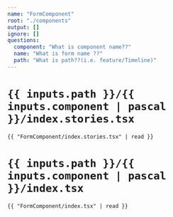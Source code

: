 ```yaml
---
name: "FormComponent"
root: "./components"
output: []
ignore: []
questions:
  component: "What is component name??"
  name: "What is form name ??"
  path: "What is path??(i.e. feature/Timeline)"
---
```


# `{{ inputs.path }}/{{ inputs.component | pascal }}/index.stories.tsx`

```tsx
{{ "FormComponent/index.stories.tsx" | read }}
```

# `{{ inputs.path }}/{{ inputs.component | pascal }}/index.tsx`

```tsx
{{ "FormComponent/index.tsx" | read }}
```
